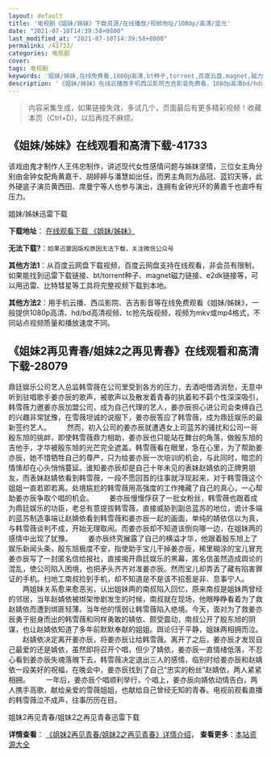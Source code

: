```yaml
---
layout: default
title: '电视剧《姐妹/姊妹》下载资源/在线播放/视频地址/1080p/高清/蓝光'
date: "2021-07-10T14:39:58+0800"
last_modified_at: "2021-07-10T14:39:58+0800"
permalink: /41733/
categories: 电视剧
cover:
tags: 电视剧
keywords: '姐妹/姊妹,在线免费看,1080p高清,bt种子,torrent,百度云盘,magnet,磁力链,迅雷下载资源'
description: '《姐妹/姊妹》在线云播放手机西瓜影院吉吉影音免费看，1080p高清bd/hd未删减完整版和tc抢先枪版，mkv/mp4格式，附带bt/torrent种子、magnet/磁力链、百度云盘、网盘资源迅雷下载链接'
---
```


>内容采集生成，如果链接失效，多试几个，页面最后有更多精彩视频！收藏本页（Ctrl+D)，以后再找不麻烦。


## 《姐妹/姊妹》在线观看和高清下载-41733

该戏由鬼才制作人王伟忠制作，讲述现代女性感情问题与姊妹坚情，三位女主角分别由金钟女配角黄嘉千、胡婷婷与潘慧如出任，而男主角则为品冠、蓝钧天等，此外硬底子演员黄西田、席曼宁等人也参与演出，连拥有金钟光环的黄嘉千也直呼有压力。


姐妹/姊妹迅雷下载

**下载地址**： [在线观看下载 《姐妹/姊妹》](https://www.993dy.com//vod-detail-id-10537.html) 


**无法下载?**：`如果迅雷因版权原因无法下载，关注微信公众号 `

**其他方法1**：从百度云网盘下载视频，百度云网盘支持在线观看，非会员有限制，如果能找到迅雷下载链接、bt/torrent种子、magnet磁力链接、e2dk链接等，可以用迅雷、比特彗星等工具将完整视频下载到本地。

**其他方法2**：用手机云播、西瓜影院、吉吉影音等在线免费观看《姐妹/姊妹》，一般提供1080p高清、hd/bd高清视频、tc抢先版视频，视频为mkv或mp4格式，不同站点视频质量和播放速度不同。


## 《姐妹2再见青春/姐妹2之再见青春》在线观看和高清下载-28079

鼎廷娱乐公司艺人总监韩雪薇在公司里受到各方的压力，去酒吧借酒消愁，无意中听到驻唱歌手姜亦辰的歌声，被歌声以及散发着青春的执着和不羁个性深深吸引，韩雪薇力邀姜亦辰加盟公司，成为自己代理的艺人，姜亦辰担心进公司会束缚自己的兴趣非常犹豫，在雪薇坦诚的说服下，姜亦辰答应了韩雪薇，成为鼎廷娱乐的最新签约艺人。 　　然而，初入公司的姜亦辰就遭遇女上司蓝苏的骚扰和公司一哥殷东旭的挑衅，即使韩雪薇鼎力相助，姜亦辰也只能站在舞台的角落，做殷东旭的吉他手，才华被殷东旭的光芒完全遮盖。韩雪薇看在眼里，急在心里，为了帮助姜亦辰，她不惜牺牲自己的尊严，只为给姜亦辰一次培训的机会，与此同时，暗恋的情愫却在心头悄悄蔓延。谁知姜亦辰却是自己十年未见的表妹赵婧依的正牌男朋友，而表妹赵婧依看到韩雪薇，一段不愿回首的往事就浮现起来，对于韩雪薇这个姐姐一直若即若离。处境尴尬的韩雪薇用高强度的工作掩藏了自己的真心，一心帮助姜亦辰争取个唱的机会。 　　姜亦辰慢慢俘获了一批女粉丝，韩雪薇也跟着成为鼎廷娱乐的功臣，老总有意提拔韩雪薇，直接威胁到副总蓝苏的地位，诡计多端的蓝苏制造事端让赵婧依看到韩雪薇和姜亦辰一起的画面，单纯的婧依信以为真，与韩雪薇谈判不成，开始无理取闹。而姜亦辰却不知道该倒向哪一边，在姐妹两的感情中出现了犹豫。 　　姜亦辰终究展露了自己的横溢才华，他跟着殷东旭上了娱乐新闻头条，殷东旭极度不安，指使助手宝儿干掉姜亦辰，稀里糊涂的宝儿冒充姜亦辰写了一封匿名信给报社，直接揭开鼎廷娱乐的黑幕，匿名信虽然造成舆论的混乱，使公司陷入困境，也把矛头齐齐对准姜亦辰。然而宝儿却弄丢了藏有陷害罪证的手机。扫地工南叔捡到手机，却不知道是不是该不招惹是非、息事宁人。 　　两姐妹关系愈来愈恶劣，认出姐妹两的南叔陷入回忆，原来南叔是姐妹两曾经的邻居，当年赵婧依被绑架惨剧发生的时候，南叔就在现场，他眼睁睁看着为了救赵婧依而遭到绑匪轻薄。当年他的懦弱让韩雪薇陷入绝境。今天，面对为了救姜亦辰勇于挺身而出的韩雪薇和同样勇敢的婧依、颇受震动，南叔公开了殷东旭的阴谋，也让赵婧依知道了多年前默默奉献的姐姐。舆论归于平静，姐妹两相拥而泣。 　　赵婧依决定离开姜亦辰，将姜亦辰让给韩雪薇。离开了之后，姜亦辰才发现自己最爱的还是婧依，虽然即将召开个唱，但少了婧依，姜亦辰一直情绪低落，不忍心看到姜亦辰失魂落魄下去，韩雪薇决定退出三人的感情，临别时给姜亦辰和赵婧依一段美好的祝福，在晚会中，姜亦辰找到了自己“忠实的粉丝&rdquo;赵婧依，两人紧紧相拥。 　　一年后，姜亦辰个唱顺利举行，个唱上，姜亦辰向婧依动情告白，两人携手高歌，献给亲爱的雪薇姐姐，也献给自己曾经无知的青春。电视前观看直播的韩雪薇泣不成声，往事历历在目。<!---剧情end--->


姐妹2再见青春/姐妹2之再见青春迅雷下载

**详情查看**： [《姐妹2再见青春/姐妹2之再见青春》详情介绍](/movie/28079/)， **查看更多**：[本站资源大全](/movie/t/all/)


